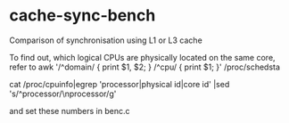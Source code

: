 # cache-sync-bench
Comparison of synchronisation using L1 or L3 cache

To find out, which logical CPUs are physically located on the same core, refer to
awk '/^domain/ { print $1, $2; } /^cpu/ { print $1; }' /proc/schedsta

cat /proc/cpuinfo|egrep 'processor|physical id|core id' |sed 's/^processor/\nprocessor/g'

and set these numbers in benc.c
